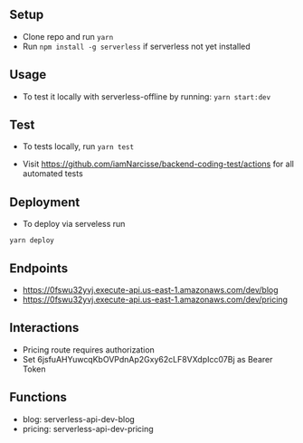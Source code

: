## Setup

- Clone repo and run `yarn`
- Run `npm install -g serverless` if serverless not yet installed

## Usage

- To test it locally with serverless-offline by running:
  `yarn start:dev`

## Test

- To tests locally, run `yarn test`

- Visit https://github.com/iamNarcisse/backend-coding-test/actions for all automated tests

## Deployment

- To deploy via serveless run

`yarn deploy`

## Endpoints

- https://0fswu32yvj.execute-api.us-east-1.amazonaws.com/dev/blog
- https://0fswu32yvj.execute-api.us-east-1.amazonaws.com/dev/pricing

## Interactions

- Pricing route requires authorization
- Set 6jsfuAHYuwcqKbOVPdnAp2Gxy62cLF8VXdpIcc07Bj as Bearer Token

## Functions

- blog: serverless-api-dev-blog
- pricing: serverless-api-dev-pricing

